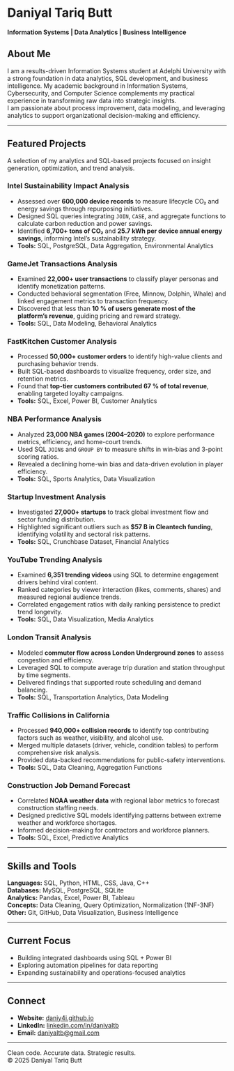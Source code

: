 # Daniyal Tariq Butt  
**Information Systems | Data Analytics | Business Intelligence**

## About Me
I am a results-driven Information Systems student at Adelphi University with a strong foundation in data analytics, SQL development, and business intelligence. My academic background in Information Systems, Cybersecurity, and Computer Science complements my practical experience in transforming raw data into strategic insights.  
I am passionate about process improvement, data modeling, and leveraging analytics to support organizational decision-making and efficiency.

---

## Featured Projects
A selection of my analytics and SQL-based projects focused on insight generation, optimization, and trend analysis.

### Intel Sustainability Impact Analysis
- Assessed over **600,000 device records** to measure lifecycle CO₂ and energy savings through repurposing initiatives.  
- Designed SQL queries integrating `JOIN`, `CASE`, and aggregate functions to calculate carbon reduction and power savings.  
- Identified **6,700+ tons of CO₂** and **25.7 kWh per device annual energy savings**, informing Intel’s sustainability strategy.  
- **Tools:** SQL, PostgreSQL, Data Aggregation, Environmental Analytics  

### GameJet Transactions Analysis
- Examined **22,000+ user transactions** to classify player personas and identify monetization patterns.  
- Conducted behavioral segmentation (Free, Minnow, Dolphin, Whale) and linked engagement metrics to transaction frequency.  
- Discovered that less than **10 % of users generate most of the platform’s revenue**, guiding pricing and reward strategy.  
- **Tools:** SQL, Data Modeling, Behavioral Analytics  

### FastKitchen Customer Analysis
- Processed **50,000+ customer orders** to identify high-value clients and purchasing behavior trends.  
- Built SQL-based dashboards to visualize frequency, order size, and retention metrics.  
- Found that **top-tier customers contributed 67 % of total revenue**, enabling targeted loyalty campaigns.  
- **Tools:** SQL, Excel, Power BI, Customer Analytics  

### NBA Performance Analysis
- Analyzed **23,000 NBA games (2004–2020)** to explore performance metrics, efficiency, and home-court trends.  
- Used SQL `JOIN`s and `GROUP BY` to measure shifts in win-bias and 3-point scoring ratios.  
- Revealed a declining home-win bias and data-driven evolution in player efficiency.  
- **Tools:** SQL, Sports Analytics, Data Visualization  

### Startup Investment Analysis
- Investigated **27,000+ startups** to track global investment flow and sector funding distribution.  
- Highlighted significant outliers such as **$57 B in Cleantech funding**, identifying volatility and sectoral risk patterns.  
- **Tools:** SQL, Crunchbase Dataset, Financial Analytics  

### YouTube Trending Analysis
- Examined **6,351 trending videos** using SQL to determine engagement drivers behind viral content.  
- Ranked categories by viewer interaction (likes, comments, shares) and measured regional audience trends.  
- Correlated engagement ratios with daily ranking persistence to predict trend longevity.  
- **Tools:** SQL, Data Visualization, Media Analytics  

### London Transit Analysis
- Modeled **commuter flow across London Underground zones** to assess congestion and efficiency.  
- Leveraged SQL to compute average trip duration and station throughput by time segments.  
- Delivered findings that supported route scheduling and demand balancing.  
- **Tools:** SQL, Transportation Analytics, Data Modeling  

### Traffic Collisions in California
- Processed **940,000+ collision records** to identify top contributing factors such as weather, visibility, and alcohol use.  
- Merged multiple datasets (driver, vehicle, condition tables) to perform comprehensive risk analysis.  
- Provided data-backed recommendations for public-safety interventions.  
- **Tools:** SQL, Data Cleaning, Aggregation Functions  

### Construction Job Demand Forecast
- Correlated **NOAA weather data** with regional labor metrics to forecast construction staffing needs.  
- Designed predictive SQL models identifying patterns between extreme weather and workforce shortages.  
- Informed decision-making for contractors and workforce planners.  
- **Tools:** SQL, Excel, Predictive Analytics  

---

## Skills and Tools
**Languages:** SQL, Python, HTML, CSS, Java, C++  
**Databases:** MySQL, PostgreSQL, SQLite  
**Analytics:** Pandas, Excel, Power BI, Tableau  
**Concepts:** Data Cleaning, Query Optimization, Normalization (1NF-3NF)  
**Other:** Git, GitHub, Data Visualization, Business Intelligence  

---

## Current Focus
- Building integrated dashboards using SQL + Power BI  
- Exploring automation pipelines for data reporting  
- Expanding sustainability and operations-focused analytics  

---

## Connect
- **Website:** [daniy4i.github.io](https://daniy4i.github.io)  
- **LinkedIn:** [linkedin.com/in/daniyaltb](https://www.linkedin.com/in/daniyaltb)  
- **Email:** daniyaltb@gmail.com  

---

Clean code. Accurate data. Strategic results.  
© 2025 Daniyal Tariq Butt
